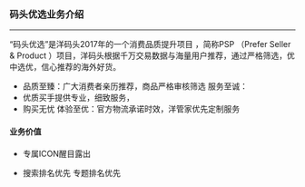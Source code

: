 ### 码头优选业务介绍

---

“码头优选”是洋码头2017年的一个消费品质提升项目，简称PSP （Prefer Seller & Product）项目，洋码头根据千万交易数据与海量用户推荐，通过严格筛选，优中选优，信心推荐的海外好货。

* 品质至臻：广大消费者亲历推荐，商品严格审核筛选服务至诚：
* 优质买手提供专业，细致服务，
* 购买无忧体验至优：官方物流承诺时效，洋管家优先定制服务


#### 业务价值

* 专属ICON醒目露出
* 搜索排名优先专题排名优先

